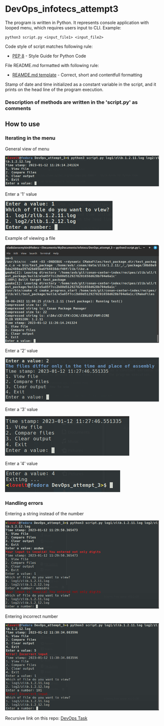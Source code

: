 # DevOps_infotecs_attempt3

The program is written in Python. It represents console application
with looped menu, which requires users input to CLI. Example:

```
python3 script.py <input_file1> <input_file2>
```

Code style of script matches following rule:

- [PEP 8](https://www.python.org/dev/peps/pep-0008/) - Style Guide for Python Code

File README.md formatted with following rule:

- [REAMDE.md template](https://gist.github.com/PurpleBooth/109311bb0361f32d87a2) - Correct, short and contentfull formatting

Stamp of date and time initialized as a constant variable in the script,
and it prints on the head line of the program execution.

### Description of methods are written in the 'script.py' as comments

## How to use

### Iterating in the menu

General view of menu

![](img/general/1.png)

Enter a '1' value

![](img/general/2.png)

Example of viewing a file

![](img/general/3.png)

Enter a '2' value

![](img/general/4.png)

Enter a '3' value

![](img/general/5.png)

Enter a '4' value

![](img/general/6.png)

### Handling errors

Entering a string instead of the number

![](img/checkings/1.png)

Entering incorrect number

![](img/checkings/2.png)

Recursive link on this repo:
[DevOps Task](https://github.com/ViNN280801/DevOps_infotecs_attempt3)
